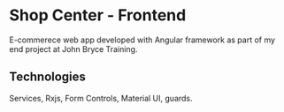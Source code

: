 # Shop Center - Frontend

E-commerece web app developed with Angular framework as part of my end project at John Bryce Training.
## Technologies
Services, Rxjs, Form Controls, Material UI, guards.